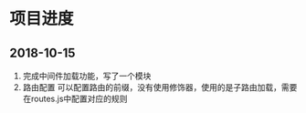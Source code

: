 # 项目进度
## 2018-10-15
1. 完成中间件加载功能，写了一个模块
2. 路由配置
    可以配置路由的前缀，没有使用修饰器，使用的是子路由加载，需要在routes.js中配置对应的规则